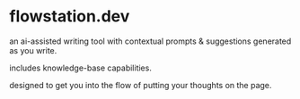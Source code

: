 # flowstation.dev
an ai-assisted writing tool with contextual prompts & suggestions generated as you write.

includes knowledge-base capabilities.

designed to get you into the flow of putting your thoughts on the page.
